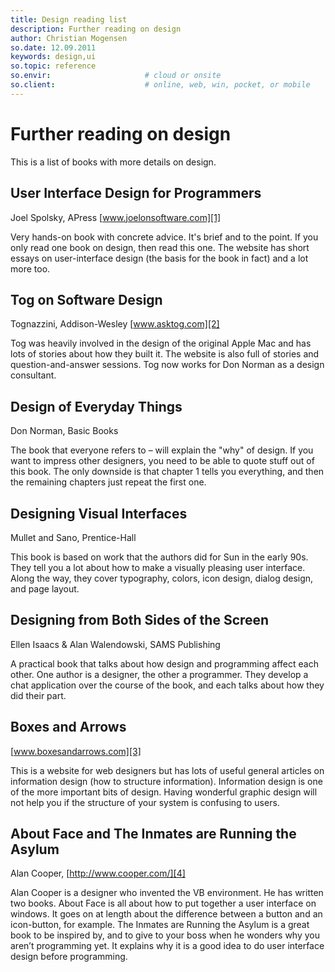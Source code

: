 ```yaml
---
title: Design reading list
description: Further reading on design
author: Christian Mogensen
so.date: 12.09.2011
keywords: design,ui
so.topic: reference
so.envir:                     # cloud or onsite
so.client:                    # online, web, win, pocket, or mobile
---
```


# Further reading on design

This is a list of books with more details on design.

## User Interface Design for Programmers

Joel Spolsky, APress
[www.joelonsoftware.com][1]

Very hands-on book with concrete advice. It's brief and to the point. If you only read one book on design, then read this one. The website has short essays on user-interface design (the basis for the book in fact) and a lot more too.

## Tog on Software Design

Tognazzini, Addison-Wesley
[www.asktog.com][2]

Tog was heavily involved in the design of the original Apple Mac and has lots of stories about how they built it. The website is also full of stories and question-and-answer sessions. Tog now works for Don Norman as a design consultant.

## Design of Everyday Things

Don Norman, Basic Books

The book that everyone refers to – will explain the "why" of design. If you want to impress other designers, you need to be able to quote stuff out of this book. The only downside is that chapter 1 tells you everything, and then the remaining chapters just repeat the first one.

## Designing Visual Interfaces

Mullet and Sano, Prentice-Hall

This book is based on work that the authors did for Sun in the early 90s. They tell you a lot about how to make a visually pleasing user interface. Along the way, they cover typography, colors, icon design, dialog design, and page layout.

## Designing from Both Sides of the Screen

Ellen Isaacs & Alan Walendowski, SAMS Publishing

A practical book that talks about how design and programming affect each other. One author is a designer, the other a programmer. They develop a chat application over the course of the book, and each talks about how they did their part.

## Boxes and Arrows

[www.boxesandarrows.com][3]

This is a website for web designers but has lots of useful general articles on information design (how to structure information). Information design is one of the more important bits of design. Having wonderful graphic design will not help you if the structure of your system is confusing to users.

## About Face and The Inmates are Running the Asylum

Alan Cooper,
[http://www.cooper.com/][4]

Alan Cooper is a designer who invented the VB environment. He has written two books. About Face is all about how to put together a user interface on windows. It goes on at length about the difference between a button and an icon-button, for example. The Inmates are Running the Asylum is a great book to be inspired by, and to give to your boss when he wonders why you aren’t programming yet. It explains why it is a good idea to do user interface design before programming.

<!-- Referenced links -->
[1]: http://www.joelonsoftware.com/
[2]: http://www.asktog.com/
[3]: http://www.boxesandarrows.com/
[4]: http://www.cooper.com/

